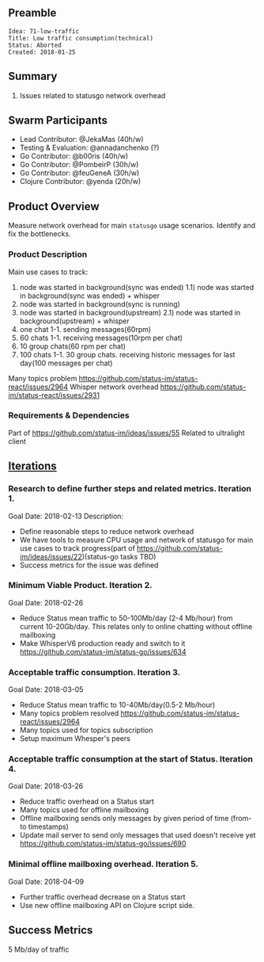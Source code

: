## Preamble
    Idea: 71-low-traffic
    Title: Low traffic consumption(technical)
    Status: Aborted
    Created: 2018-01-25

## Summary
1) Issues related to statusgo network overhead

## Swarm Participants
- Lead Contributor: @JekaMas  (40h/w)
- Testing & Evaluation: @annadanchenko (?)
- Go Contributor: @b00ris (40h/w)
- Go Contributor: @PombeirP  (30h/w)
- Go Contributor: @feuGeneA (30h/w)
- Clojure Contributor: @yenda (20h/w)

## Product Overview
Measure network overhead for main `statusgo` usage scenarios.
Identify and fix the bottlenecks.

### Product Description
Main use cases to track:
1) node was started in background(sync was ended)
1.1) node was started in background(sync was ended) + whisper
2) node was started in background(sync is running)
2) node was started in background(upstream)
2.1) node was started in background(upstream) + whisper
3) one chat 1-1.  sending messages(60rpm)
4) 60 chats 1-1. receiving messages(10rpm per chat)
5) 10 group chats(60 rpm per chat)
6) 100 chats 1-1. 30 group chats. receiving historic messages for last day(100 messages per chat)


Many topics problem https://github.com/status-im/status-react/issues/2964
Whisper network overhead https://github.com/status-im/status-react/issues/2931

### Requirements & Dependencies
Part of https://github.com/status-im/ideas/issues/55
Related to ultralight client

## [Iterations](#iterations)
### Research to define further steps and related metrics. Iteration 1.
Goal Date: 2018-02-13
Description: 
* Define reasonable steps to reduce network overhead
* We have tools to measure CPU usage and network of statusgo for main use cases to track progress(part of https://github.com/status-im/ideas/issues/22)(status-go tasks TBD)
* Success metrics for the issue was defined 

### Minimum Viable Product. Iteration 2.
Goal Date: 2018-02-26
* Reduce Status mean traffic to 50-100Mb/day (2-4 Mb/hour) from current 10-20Gb/day. This relates only to online chatting without offline mailboxing
* Make WhisperV6 production ready and switch to it https://github.com/status-im/status-go/issues/634

### Acceptable traffic consumption. Iteration 3.
Goal Date: 2018-03-05
* Reduce Status mean traffic to 10-40Mb/day(0.5-2 Mb/hour)
* Many topics problem resolved https://github.com/status-im/status-react/issues/2964
* Many topics used for topics subscription
* Setup maximum Whesper's peers

### Acceptable traffic consumption at the start of Status. Iteration 4.
Goal Date: 2018-03-26
* Reduce traffic overhead on a Status start
* Many topics used for offline mailboxing
* Offline mailboxing sends only messages by given period of time (from-to timestamps)
* Update mail server to send only messages that used doesn't receive yet https://github.com/status-im/status-go/issues/690

### Minimal offline mailboxing overhead. Iteration 5.
Goal Date: 2018-04-09
* Further traffic overhead decrease on a Status start
* Use new offline mailboxing API on Clojure script side.

## Success Metrics
5 Mb/day of traffic
